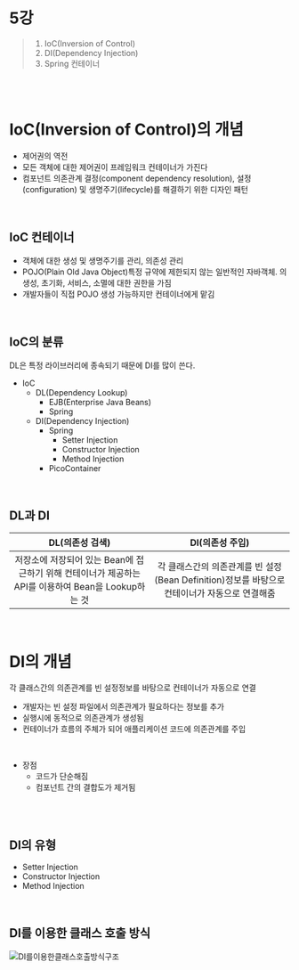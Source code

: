 # 5강

> 1. IoC(Inversion of Control)
> 2. DI(Dependency Injection)
> 3. Spring 컨테이너    

<br>
<br>

# IoC(Inversion of Control)의 개념
* 제어권의 역전
* 모든 객체에 대한 제어권이 프레임워크 컨테이너가 가진다
* 컴포넌트 의존관계 결정(component dependency resolution), 설정(configuration) 및 생명주기(lifecycle)를 해결하기 위한 디자인 패턴

<br>

## IoC 컨테이너
* 객체에 대한 생성 및 생명주기를 관리, 의존성 관리
* POJO(Plain Old Java Object)특정 규약에 제한되지 않는 일반적인 자바객체. 의 생성, 초기화, 서비스, 소멸에 대한 권한을 가짐
* 개발자들이 직접 POJO 생성 가능하지만 컨테이너에게 맡김

<br>

## IoC의 분류
DL은 특정 라이브러리에 종속되기 때문에 DI를 많이 쓴다.

* IoC
    - DL(Dependency Lookup)
        - EJB(Enterprise Java Beans)
        - Spring
    - DI(Dependency Injection)
        - Spring
            - Setter Injection
            - Constructor Injection
            - Method Injection
        - PicoContainer

<br>

## DL과 DI
|DL(의존성 검색)|DI(의존성 주입)|
|:---:|:---:|
|저장소에 저장되어 있는 Bean에 접근하기 위해 컨테이너가 제공하는 API를 이용하여 Bean을 Lookup하는 것|각 클래스간의 의존관계를 빈 설정(Bean Definition)정보를 바탕으로 컨테이너가 자동으로 연결해줌|

<br>

# DI의 개념
각 클래스간의 의존관계를 빈 설정정보를 바탕으로 컨테이너가 자동으로 연결
* 개발자는 빈 설정 파일에서 의존관계가 필요하다는 정보를 추가
* 실행시에 동적으로 의존관계가 생성됨
* 컨테이너가 흐름의 주체가 되어 애플리케이션 코드에 의존관계를 주입

<br>

* 장점
    - 코드가 단순해짐
    - 컴포넌트 간의 결합도가 제거됨

<br>
<br>

## DI의 유형
- Setter Injection
- Constructor Injection
- Method Injection

<br>

## DI를 이용한 클래스 호출 방식
![DI를이용한클래스호출방식구조](https://user-images.githubusercontent.com/37285946/106128956-2dbf3000-61a3-11eb-903c-a636296b505f.png)

